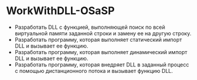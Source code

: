 # WorkWithDLL-OSaSP
 
* Разработать DLL с функцией, выполняющей поиск по всей виртуальной памяти заданной строки и замену ее на другую строку.
* Разработать программу, которая выполняет статический импорт DLL и вызывает ее функцию.
* Разработать программу, которая выполняет динамический импорт DLL и вызывает ее функцию.
* Разработать программу, которая внедряет DLL в заданный процесс с помощью дистанционного потока и вызывает функцию DLL.